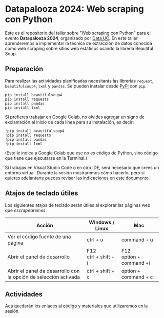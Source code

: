# Datapalooza 2024: Web scraping con Python

Este es el repositorio del taller sobre "Web scraping con Python" para el evento **Datapalooza 2024**, organizado por [Data UC](https://datascience.uc.cl/). En este taller aprenderemos a implementar la técnica de extracción de datos conocida como web scraping sobre sitios web estáticos usando la librería Beautiful Soup.

## Preparación 

Para realizar las actividades planificadas necesitarás las librerías `request`, `beautifulsoup4`, `lxml` y `pandas`. Se pueden instalar desde [PyPI](https://pypi.org/) con `pip`. 

```
pip install beautifulsoup4
pip install requests
pip install pandas
pip install lxml
```

Si prefieres trabajar en Google Colab, no olvides agregar un signo de exclamación al inicio de cada línea para su instalación, es decir:

```
!pip install beautifulsoup4
!pip install requests
!pip install pandas
!pip install lxml
```
(Esto le indica a Google Colab que ese no es código de Python, sino código que tiene que ejecutarse en la Terminal.)

Si trabajas en Visual Studio Code o en otro IDE, será necesario que crees un entorno virtual. Durante la sesión mostraremos cómo hacerlo, pero si quieres adelantarte puedes revisar [las indicaciones en este documento](https://github.com/rivaquiroga/datapalooza2024-webscraping/blob/main/crear-entorno-virtual.md).

## Atajos de teclado útiles

Los siguientes atajos de teclado serán útiles al explorar las páginas web que _escrapearemos_.

| Acción | Windows / Linux | Mac |
|---|---|---|
| Ver el código fuente de una página | ctrl +  u | command + u|
| Abrir el panel de desarrollo | F12<br/>ctrl + shift + i | F12<br/>option + command +i |
| Abrir el panel de desarrollo con la opción de selección activada | ctrl + shift + c | option + command + c |

## Actividades

Acá quedarán los enlaces al código y materiales que utilizaremos en la sesión. 
